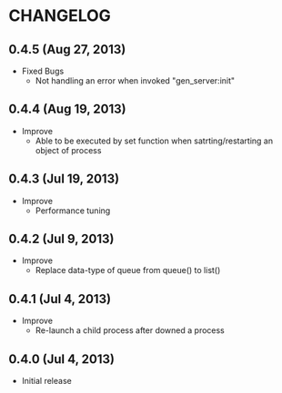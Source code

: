 # CHANGELOG

## 0.4.5 (Aug 27, 2013)

* Fixed Bugs
    * Not handling an error when invoked "gen_server:init"

## 0.4.4 (Aug 19, 2013)

* Improve
    * Able to be executed by set function when satrting/restarting an object of process


## 0.4.3 (Jul 19, 2013)

* Improve
    * Performance tuning


## 0.4.2 (Jul 9, 2013)

* Improve
    * Replace data-type of queue from queue() to list()


## 0.4.1  (Jul 4, 2013)

* Improve
    * Re-launch a child process after downed a process


## 0.4.0  (Jul 4, 2013)

* Initial release
